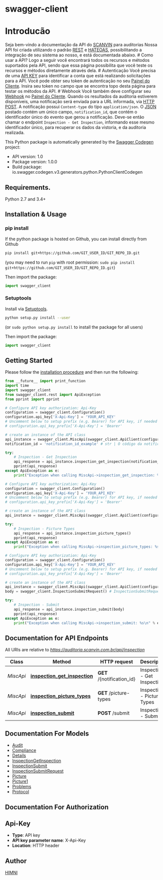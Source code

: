 # swagger-client
# Introducão  

Seja bem-vindo a documentação da API do [SCANVIN](https://scanvin.com.br) para auditorias    Nossa API foi criada utilizando o padrão [REST](https://restfulapi.net/) e [HATEOAS](https://restfulapi.net/hateoas/), possibilitando a integração de seu sistema ao nosso, e está documentada abaixo.  # Como usar a API?  Logo a seguir você encontrará todos os recursos e métodos suportados pela API, sendo que essa página possibilita que você teste os recursos e métodos diretamente através dela.  # Autenticação  Você precisa de uma [API KEY](https://en.wikipedia.org/wiki/Application_programming_interface_key#HTTP_APIs) para identificar a conta que está realizando solicitações para a API. Você pode obter seu token de autenticação no seu [Painel do Cliente](https://auditoria.scanvin.com.br/client/).  Insira seu token no campo que se encontra topo desta página para testar os métodos da API.  # Webhook  Você também deve configurar seu [Webhook](https://en.wikipedia.org/wiki/Webhook) no [Painel do Cliente](https://auditoria.scanvin.com.br/client/webhook). Quando os resultados da auditoria estiverem disponíveis, uma notificação será enviada para a URL informada, via [HTTP POST](https://en.wikipedia.org/wiki/POST_(HTTP)). A notificação possui ```Content-type``` do tipo ```application/json```. O [JSON](https://en.wikipedia.org/wiki/JSON) postado contém um único campo, ```notification_id```, que contém o identificador único do evento que gerou a notificação. Deve-se então chamar o endpoint ```Inspection - Get Inspection```, informando esse mesmo identificador único, para recuperar os dados da vistoria, e da auditoria realizada.

This Python package is automatically generated by the [Swagger Codegen](https://github.com/swagger-api/swagger-codegen) project:

- API version: 1.0
- Package version: 1.0.0
- Build package: io.swagger.codegen.v3.generators.python.PythonClientCodegen

## Requirements.

Python 2.7 and 3.4+

## Installation & Usage
### pip install

If the python package is hosted on Github, you can install directly from Github

```sh
pip install git+https://github.com/GIT_USER_ID/GIT_REPO_ID.git
```
(you may need to run `pip` with root permission: `sudo pip install git+https://github.com/GIT_USER_ID/GIT_REPO_ID.git`)

Then import the package:
```python
import swagger_client 
```

### Setuptools

Install via [Setuptools](http://pypi.python.org/pypi/setuptools).

```sh
python setup.py install --user
```
(or `sudo python setup.py install` to install the package for all users)

Then import the package:
```python
import swagger_client
```

## Getting Started

Please follow the [installation procedure](#installation--usage) and then run the following:

```python
from __future__ import print_function
import time
import swagger_client
from swagger_client.rest import ApiException
from pprint import pprint

# Configure API key authorization: Api-Key
configuration = swagger_client.Configuration()
configuration.api_key['X-Api-Key'] = 'YOUR_API_KEY'
# Uncomment below to setup prefix (e.g. Bearer) for API key, if needed
# configuration.api_key_prefix['X-Api-Key'] = 'Bearer'

# create an instance of the API class
api_instance = swagger_client.MiscApi(swagger_client.ApiClient(configuration))
notification_id = 'notification_id_example' # str | O código da notificação, recebido pelo seu webhook via HTTP POST

try:
    # Inspection - Get Inspection
    api_response = api_instance.inspection_get_inspection(notification_id)
    pprint(api_response)
except ApiException as e:
    print("Exception when calling MiscApi->inspection_get_inspection: %s\n" % e)

# Configure API key authorization: Api-Key
configuration = swagger_client.Configuration()
configuration.api_key['X-Api-Key'] = 'YOUR_API_KEY'
# Uncomment below to setup prefix (e.g. Bearer) for API key, if needed
# configuration.api_key_prefix['X-Api-Key'] = 'Bearer'

# create an instance of the API class
api_instance = swagger_client.MiscApi(swagger_client.ApiClient(configuration))

try:
    # Inspection - Picture Types
    api_response = api_instance.inspection_picture_types()
    pprint(api_response)
except ApiException as e:
    print("Exception when calling MiscApi->inspection_picture_types: %s\n" % e)

# Configure API key authorization: Api-Key
configuration = swagger_client.Configuration()
configuration.api_key['X-Api-Key'] = 'YOUR_API_KEY'
# Uncomment below to setup prefix (e.g. Bearer) for API key, if needed
# configuration.api_key_prefix['X-Api-Key'] = 'Bearer'

# create an instance of the API class
api_instance = swagger_client.MiscApi(swagger_client.ApiClient(configuration))
body = swagger_client.InspectionSubmitRequest() # InspectionSubmitRequest | 

try:
    # Inspection - Submit
    api_response = api_instance.inspection_submit(body)
    pprint(api_response)
except ApiException as e:
    print("Exception when calling MiscApi->inspection_submit: %s\n" % e)
```

## Documentation for API Endpoints

All URIs are relative to *https://auditoria.scanvin.com.br/api/inspection*

Class | Method | HTTP request | Description
------------ | ------------- | ------------- | -------------
*MiscApi* | [**inspection_get_inspection**](docs/MiscApi.md#inspection_get_inspection) | **GET** /{notification_id} | Inspection - Get Inspection
*MiscApi* | [**inspection_picture_types**](docs/MiscApi.md#inspection_picture_types) | **GET** /picture-types | Inspection - Picture Types
*MiscApi* | [**inspection_submit**](docs/MiscApi.md#inspection_submit) | **POST** /submit | Inspection - Submit

## Documentation For Models

 - [Audit](docs/Audit.md)
 - [Compliance](docs/Compliance.md)
 - [Details](docs/Details.md)
 - [InspectionGetInspection](docs/InspectionGetInspection.md)
 - [InspectionSubmit](docs/InspectionSubmit.md)
 - [InspectionSubmitRequest](docs/InspectionSubmitRequest.md)
 - [Picture](docs/Picture.md)
 - [Picture1](docs/Picture1.md)
 - [Problems](docs/Problems.md)
 - [Protocol](docs/Protocol.md)

## Documentation For Authorization


## Api-Key

- **Type**: API key
- **API key parameter name**: X-Api-Key
- **Location**: HTTP header


## Author

[HIMNI](http://himni.com)

